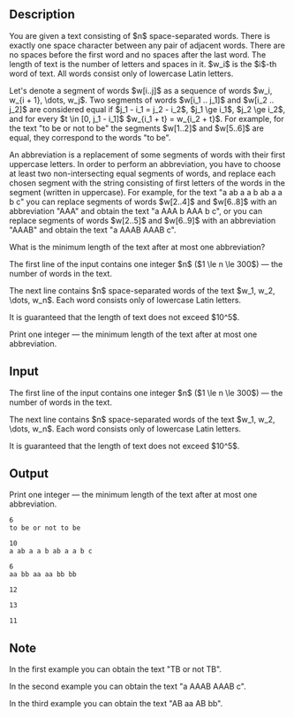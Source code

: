 ## Description

<div><p>You are given a text consisting of $n$ space-separated words. There is exactly one space character between any pair of adjacent words. There are no spaces before the first word and no spaces after the last word. The length of text is the number of letters and spaces in it. $w_i$ is the $i$-th word of text. All words consist only of lowercase Latin letters.</p><p>Let's denote a segment of words $w[i..j]$ as a sequence of words $w_i, w_{i + 1}, \dots, w_j$. Two segments of words $w[i_1 .. j_1]$ and $w[i_2 .. j_2]$ are considered <span class="tex-font-style-bf">equal</span> if $j_1 - i_1 = j_2 - i_2$, $j_1 \ge i_1$, $j_2 \ge i_2$, and for every $t \in [0, j_1 - i_1]$ $w_{i_1 + t} = w_{i_2 + t}$. For example, for the text "<span class="tex-font-style-tt">to be or not to be</span>" the segments $w[1..2]$ and $w[5..6]$ are equal, they correspond to the words "<span class="tex-font-style-tt">to be</span>".</p><p>An abbreviation is a replacement of some segments of words with their first <span class="tex-font-style-bf">uppercase</span> letters. In order to perform an abbreviation, you have to choose <span class="tex-font-style-bf">at least two</span> non-intersecting equal segments of words, and replace each chosen segment with the string consisting of first letters of the words in the segment (written in uppercase). For example, for the text "<span class="tex-font-style-tt">a ab a a b ab a a b c</span>" you can replace segments of words $w[2..4]$ and $w[6..8]$ with an abbreviation "<span class="tex-font-style-tt">AAA</span>" and obtain the text "<span class="tex-font-style-tt">a AAA b AAA b c</span>", or you can replace segments of words $w[2..5]$ and $w[6..9]$ with an abbreviation "<span class="tex-font-style-tt">AAAB</span>" and obtain the text "<span class="tex-font-style-tt">a AAAB AAAB c</span>".</p><p>What is the minimum length of the text after at most one abbreviation?</p></div><div class="input-specification"><p>The first line of the input contains one integer $n$ ($1 \le n \le 300$) — the number of words in the text.</p><p>The next line contains $n$ space-separated words of the text $w_1, w_2, \dots, w_n$. Each word consists only of lowercase Latin letters.</p><p>It is guaranteed that the length of text does not exceed $10^5$.</p></div><div class="output-specification"><p>Print one integer — the minimum length of the text after at most one abbreviation.</p></div>

## Input

<p>The first line of the input contains one integer $n$ ($1 \le n \le 300$) — the number of words in the text.</p><p>The next line contains $n$ space-separated words of the text $w_1, w_2, \dots, w_n$. Each word consists only of lowercase Latin letters.</p><p>It is guaranteed that the length of text does not exceed $10^5$.</p>

## Output

<p>Print one integer — the minimum length of the text after at most one abbreviation.</p>





```input1
6
to be or not to be

```




```input2
10
a ab a a b ab a a b c

```




```input3
6
aa bb aa aa bb bb

```




```output1
12

```




```output2
13

```




```output3
11

```



## Note

<p>In the first example you can obtain the text "<span class="tex-font-style-tt">TB or not TB</span>".</p><p>In the second example you can obtain the text "<span class="tex-font-style-tt">a AAAB AAAB c</span>".</p><p>In the third example you can obtain the text "<span class="tex-font-style-tt">AB aa AB bb</span>".</p>
